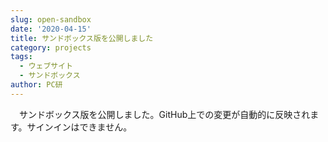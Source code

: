 ```yaml
---
slug: open-sandbox
date: '2020-04-15'
title: サンドボックス版を公開しました
category: projects
tags:
  - ウェブサイト
  - サンドボックス
author: PC研
---
```


　サンドボックス版を公開しました。GitHub上での変更が自動的に反映されます。サインインはできません。
